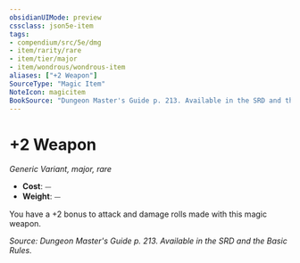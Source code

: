 ```yaml
---
obsidianUIMode: preview
cssclass: json5e-item
tags:
- compendium/src/5e/dmg
- item/rarity/rare
- item/tier/major
- item/wondrous/wondrous-item
aliases: ["+2 Weapon"]
SourceType: "Magic Item"
NoteIcon: magicitem
BookSource: "Dungeon Master's Guide p. 213. Available in the SRD and the Basic Rules."
---
```

# +2 Weapon
*Generic Variant, major, rare*  

- **Cost**: ⏤
- **Weight**: ⏤

You have a +2 bonus to attack and damage rolls made with this magic weapon.

*Source: Dungeon Master's Guide p. 213. Available in the SRD and the Basic Rules.*